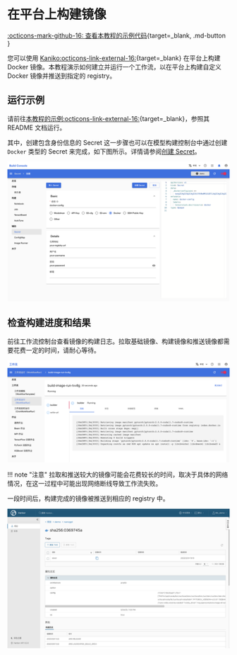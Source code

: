 # 在平台上构建镜像

[:octicons-mark-github-16: 查看本教程的示例代码](https://github.com/t9k/tutorial-examples/tree/master/build-image/build-image-on-platform){target=_blank, .md-button }

您可以使用 [Kaniko:octicons-link-external-16:](https://github.com/GoogleContainerTools/kaniko){target=_blank} 在平台上构建 Docker 镜像。本教程演示如何建立并运行一个工作流，以在平台上构建自定义 Docker 镜像并推送到指定的 registry。

## 运行示例

请前往[本教程的示例:octicons-link-external-16:](https://github.com/t9k/tutorial-examples/tree/master/build-image/build-image-on-platform){target=_blank}，参照其 README 文档运行。

其中，创建包含身份信息的 Secret 这一步骤也可以在模型构建控制台中通过创建 `Docker` 类型的 Secret 来完成，如下图所示。详情请参阅[创建 Secret](../../guide/manage-auxiliary-resources/manage-secret.md#创建-secret)。

![](../../assets/reference/image/build-image-on-platform/create-secret.png)

## 检查构建进度和结果

前往工作流控制台查看镜像的构建日志。拉取基础镜像、构建镜像和推送镜像都需要花费一定的时间，请耐心等待。

![](../../assets/reference/image/build-image-on-platform/image-building.png)

!!! note "注意"
    拉取和推送较大的镜像可能会花费较长的时间，取决于具体的网络情况，在这一过程中可能出现网络断线导致工作流失败。

一段时间后，构建完成的镜像被推送到相应的 registry 中。

![](../../assets/reference/image/build-image-on-platform/pushed-to-registry.png)
